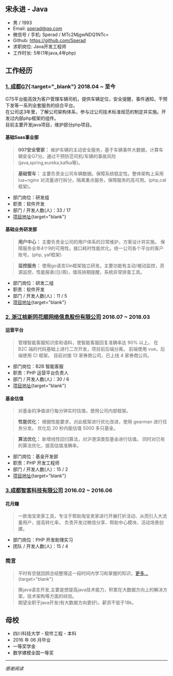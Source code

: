 ## 宋永进 - Java

- 男 / 1993
- Email: sperad@qq.com
- 微信号 / 手机: Sperad / MTc2MjgwNDQ1NTc=
- Github: https://github.com/Sperad
- 求职岗位: Java开发工程师
- 工作时长: 5年(1年java,4年php)

## 工作经历
### [1. 成都G7](http://www.g7.com.cn/){:target="_blank"} **2018.04 ~ 至今**
G7S平台能高效为客户管理车辆司机，提供车辆定位，安全提醒，事件通知，干预下发等一系列全套服务的综合平台。  
在公司这3年里，了解公司架构体系，参与过公司技术标准规范的制定并实施。开发过内部php框架的组件。  
目前主要开发java项目，维护部分php项目。

#### 基础Saas事业部
> **007安全管家：** 维护车辆的主动安全服务，基于车辆事件大数据，计算车辆安全G7分。通过干预防范司机/车辆的事故风险(java,spring,eureka,kafka等)。

> **基础管车：** 主要负责全公司车辆数据。保障系统稳定性。整体架构上采用lua+nginx 对流量进行拆分，隔离重点服务，保障服务的高可用。(php,cat框架)。


- 部门岗位：研发组
- 职责：软件开发
- 部门 / 开发人数(人)：33 / 17
- [项目地址](https://g7s.huoyunren.com){target="blank"}

#### 基础业务研发部
> **用户中心：** 主要负责全公司的用户体系的日常维护，方案设计并实施。
保障服务全年4个9的可用性。接口耗时性能优化。统一公司各个平台的客户账号。(php, yaf框架)

> **监控服务：** 使用go语言Gin框架独立研发。主要功能有主动/被动监控，资源监控，性能报表(日/周)，值班排期提醒，系统异常排查工具。

- 部门岗位：研发二组
- 职责：软件开发
- 部门 / 开发人数(人)：11 / 5
- [项目地址](https://i.g7.com.cn){target="blank"}

### [2. 浙江核新同花顺网络信息股份有限公司](http://www.10jqka.com.cn/) **2016.07 ~ 2018.03**

#### 运营平台

> 管理智能客服知识库和语料，使智能客服回复准确率达 90% 以上。
在 B2C 端的代码基础上进行二次开发，项目前后端分离。
前端使用 vue，后端使用 CI 框架。
目前对接 13 家券商公司，已上线 4 家券商公司。

- 部门岗位：B2B 智能客服
- 职责：PHP 运营平台负责人
- 部门 / 开发人数(人)：30 / 6
- [项目地址](https://m.stg.pingan.com/ai/h5/){target="blank"}

#### 基金估值

> 对基金的净值进行每分钟实时估值，使用公司内部框架。

> **性能优化：** 根据性能要求，对此框架进行优化改进，使用 gearman 进行任务分发。
优化后 20 秒内能估值 5000 多只基金。

> **算法优化：** 新增线性回归算法，对沪港深类型基金进行估值。
同时对已有的算法优化，提高估值准确率。

- 部门岗位：基金开发部
- 职责：PHP 开发工程师
- 部门 / 开发人数(人)：15 / 2
- [项目地址](http://fund.10jqka.com.cn/001878/){target="blank"}


### [3.成都智客科技有限公司](http://www.zhikr.cn/) **2016.02 ~ 2016.06**

#### 花月赚

> 一款淘宝卖家工具，专注于帮助淘宝卖家进行开展打折活动、从而引入大流量用户，提高转化率。
负责开发过微信分享、帮助中心模块、活动场景创建。

- 部门岗位：PHP 开发助理实习
- 团队 / 开发人数(人)：15 / 4

### 简言

> 平时有空就回顾总结整理这一段时间内学习和掌握的知识，[更多...](https://github.com/Sperad/learing){target="blank"}  

> 换java语言开发,主要是想提高java技术能力，积累在大数据方向上的解决方案，技术架构等方面的经验。  
期望全职于java开发(有大数据方向更好)，薪资不低于18k。


## 母校

- 四川科技大学 - 软件工程 - 本科
- 2016 年 06 月毕业
- 一等奖学金
- 数学建模全国一等奖

---

*感谢阅读*
